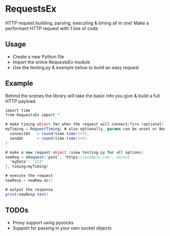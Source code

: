 # RequestsEx

HTTP request building, parsing, executing & timing all in one! Make a performant HTTP request with 1 line of code.

## Usage

- Create a new Python file
- Import the entire RequestsEx module
- Use the testing.py & example below to build an easy request

## Example

Behind the scenes the library will take the basic info you give & build a full HTTP payload.
```cs
import time
from RequestsEx import *

# make timing object for when the request will connect/fire (optional)
myTiming = RequestTiming( # also optionally, params can be unset or None for normal/random times
  connectAt   = round(time.time()+3), 
  sendAt      = round(time.time()+5)
)

# make a new request object (view testing.py for all options)
newReq = eRequest('post', 'https://example.com', data={
  'myData': '123'
}, timing=myTiming)

# execute the request
newResp = newRew.do()

# output the response
print(newResp.text)
```

## TODOs

- Proxy support using pysocks
- Support for passing in your own socket objects
